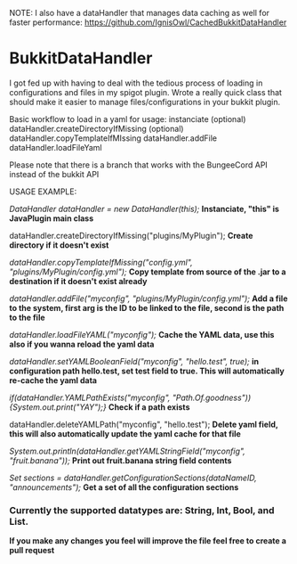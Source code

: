 NOTE: I also have a dataHandler that manages data caching as well for faster performance: https://github.com/IgnisOwl/CachedBukkitDataHandler



# BukkitDataHandler
I got fed up with having to deal with the tedious process of loading in configurations and files in my spigot plugin. 
Wrote a really quick class that should make it easier to manage files/configurations in your bukkit plugin.

Basic workflow to load in a yaml for usage:
instanciate                                                                                                         (optional) dataHandler.createDirectoryIfMissing
(optional) dataHandler.copyTemplateIfMIssing                                                                  dataHandler.addFile                                                                                                     dataHandler.loadFileYaml

Please note that there is a branch that works with the BungeeCord API instead of the bukkit API

USAGE EXAMPLE:

*DataHandler dataHandler = new DataHandler(this);* **Instanciate, "this" is JavaPlugin main class**

dataHandler.createDirectoryIfMissing("plugins/MyPlugin"); **Create directory if it doesn't exist**

*dataHandler.copyTemplateIfMissing("config.yml", "plugins/MyPlugin/config.yml");* **Copy template from source of the .jar to a destination if it doesn't exist already**

*dataHandler.addFile("myconfig", "plugins/MyPlugin/config.yml");* **Add a file to the system, first arg is the ID to be linked to the file, second is the path to the file**

*dataHandler.loadFileYAML("myconfig");* **Cache the YAML data, use this also if  you wanna reload the yaml data**

*dataHandler.setYAMLBooleanField("myconfig", "hello.test", true);* **in configuration path hello.test, set test field to true. This will automatically re-cache the yaml data**

*if(dataHandler.YAMLPathExists("myconfig", "Path.Of.goodness")){System.out.print("YAY");}* **Check if a path exists**

dataHandler.deleteYAMLPath("myconfig", "hello.test"); **Delete yaml field, this will also automatically update the yaml cache for that file**

*System.out.println(dataHandler.getYAMLStringField("myconfig", "fruit.banana"));* **Print out fruit.banana string field contents**

*Set<String> sections = dataHandler.getConfigurationSections(dataNameID, "announcements");* **Get a set of all the configuration sections**



### Currently the supported datatypes are: String, Int, Bool, and List.
**If you make any changes you feel will improve the file feel free to create a pull request**
